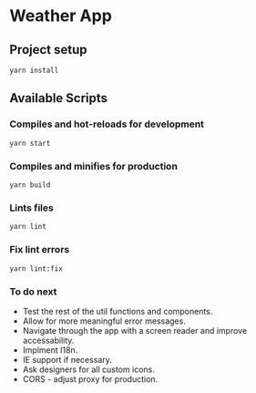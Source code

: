 # Weather App

## Project setup

```
yarn install
```

## Available Scripts

### Compiles and hot-reloads for development

```
yarn start
```

### Compiles and minifies for production

```
yarn build
```

### Lints files

```
yarn lint
```

### Fix lint errors

```
yarn lint:fix
```

### To do next

- Test the rest of the util functions and components.
- Allow for more meaningful error messages.
- Navigate through the app with a screen reader and improve accessability.
- Implment I18n.
- IE support if necessary.
- Ask designers for all custom icons.
- CORS - adjust proxy for production.
